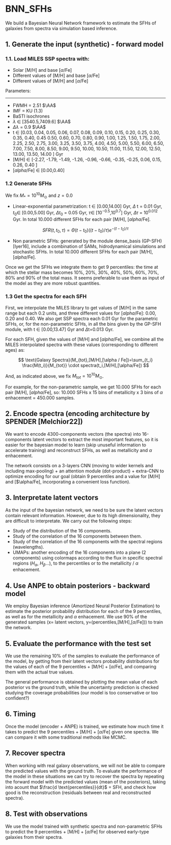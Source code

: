 # BNN_SFHs
We build a Bayesian Neural Network framework to estimate the SFHs of galaxies from spectra via simulation based inference.

## 1. Generate the input (synthetic) - forward model

### 1.1. Load MILES SSP spectra with:

- Solar [M/H] and base [$\alpha$/Fe]
- Different values of [M/H] and base [$\alpha$/Fe]
- Different values of [M/H] and [$\alpha$/Fe]

Parameters:
**************
- FWMH = 2.51 $\AA$
- IMF = KU (1.3)
- BaSTI isochrones
- $\lambda$ $\in$ [3540.5,7409.6] $\AA$
- $\Delta \lambda$ = 0.9 $\AA$
- t $\in$ [0.03, 0.04, 0.05, 0.06, 0.07, 0.08, 0.09,  0.10,   0.15,  0.20,   0.25,  0.30,
  0.35,  0.40,   0.45  0.50,   0.60,   0.70,   0.80,   0.90,   1.00,    1.25,  1.50,   1.75,
  2.00,    2.25,  2.50,   2.75,  3.00,    3.25,  3.50,   3.75,  4.00,    4.50,   5.00,    5.50,
  6.00,    6.50,   7.00,    7.50,   8.00,    8.50,   9.00,    9.50,  10.00,   10.50,  11.00,   11.50,
 12.00,   12.50,  13.00,   13.50,  14.00 ] Gyr
- [M/H] $\in$ [-2.27, -1.79, -1.49, -1.26, -0.96, -0.66, -0.35, -0.25,  0.06,  0.15,  0.26,  0.40 ]
- [$alpha$/Fe] $\in$ [0.00,0.40]

### 1.2 Generate SFHs

We fix $M_{*}=10^{10} M_{\odot}$ and $z=0.0$

- Linear-exponential parametrization: t $\in$ [0.00,14.00] Gyr, $\Delta$ t = 0.01 Gyr, $t_0 \in$ [0.00,5.00] Gyr, 
$\Delta t_0$ = 0.05 Gyr, $\tau \in$ [$10^{-0.5}$,$10^{0.7}$] Gyr, $\Delta \tau$ = $10^{0.012}$ Gyr. In total 10.000 different SFHs for each pair [M/H], [$alpha$/Fe].


$$
S F R\left(t, t_0, \tau\right)=\Theta\left(t-t_0\right)\left(\left(t-t_0\right) / \tau\right) e^{-\left(t-t_0\right) / \tau}
$$

- Non parametric SFHs: generated by the module dense_basis (GP-SFH) [Iyer16], include a combination of SAMs, hidrodynamical simulations and stochastic SFHs. In total 10.000 different SFHs for each pair [M/H], [$alpha$/Fe].

Once we get the SFHs we integrate them to get 9 percentiles: the time at which the stellar mass becomes 10%, 20%, 30%, 40%, 50%, 60%, 70%, 80% and 90% of the total mass. It seems preferable to use them as input of the model as they are more robust quantities.

### 1.3 Get the spectra for each SFH

First, we interpolate the MILES library to get values of [M/H] in the same range but each 0.2 units, and three different values for [$alpha$/Fe]: 0.00, 0.20 and 0.40. We also get SSP spectra each 0.01 Gyr for the parametric SFHs, or, for the non-parametric SFHs, in all the bins given by the GP-SFH module, with t $\in$ [0.00,13.47] Gyr and $\Delta$t=0.013 Gyr.

For each SFH, given the values of [M/H] and [$alpha$/Fe], we combine all the MILES interpolated spectra with these values (corresponding to different ages) as:

$$ 
\text{Galaxy Spectra}(M_{tot},[M/H],[\alpha / Fe])=\sum_{t_i} \frac{M(t_i)}{M_{tot}} \cdot spectra(t_i,[M/H],[\alpha/Fe])
$$

And, as indicated above, we fix $M_{tot}=10^10 M_{\odot}$.

For example, for the non-parametric sample,  we get 10.000 SFHs for each pair [M/H], [$alpha$/Fe], so: 10.000 SFHs x 15 bins of metallicity x 3 bins of $\alpha$ enhacement = 450.000 samples.

## 2. Encode spectra (encoding architecture by SPENDER [Melchior22])

We want to encode 4300-components vectors (the spectra) into 16-components latent vectors to extract the most important features, so it is easier for the bayesian model to learn (skip unuseful information to accelerate training) and reconstruct SFHs, as well as metallicity and $\alpha$ enhacement.

The network consists on a 3-layers CNN (moving to wider kernels and including max-pooling) + an attention module (dot-product) + extra-CNN to optimize encoding for our goal (obtain 9 percentiles and a value for [M/H] and [$\alpha/Fe], incorporating a convenient loss function).

## 3. Interpretate latent vectors

As the input of the bayesian network, we need to be sure the latent vectors contain relevant information. However, due to its high dimensionality, they are difficult to  interpretate. We carry out the following steps:

- Study of the distribution of the 16 components.
- Study of the correlation of the 16 components between them.
- Study of the correlation of the 16 components with the spectral regions (wavelengths).
- UMAPs: another encoding of the 16 components into a plane (2 components) using colormaps according to the flux in specific spectral regions ($H_{\alpha}$, $H_{\beta}$...), to the percentiles or to the metallicity / $\alpha$ enhacement.


## 4. Use ANPE to obtain posteriors - backward model

We employ Bayesian inference (Amortized Neural Posterior Estimation) to estimate the posterior probability distribution for each of the 9 percentiles, as well as for the metallicity and $\alpha$ enhacement. We use 90% of the generated samples (x= latent vectors, y=(percentiles,[M/H],[$\alpha$/Fe])) to train the network. 

## 5. Evaluate the performance with the test set 

We use the remaining 10% of the samples to evaluate the performance of the model, by getting from their latent vectors probability distributions for the values of each of the 9 percentiles + [M/H] + [$\alpha$/Fe], and comparing them with the actual true values.

The general performance is obtained by plotting the mean value of each posterior vs the ground truth, while the uncertainty prediction is checked studying the coverage probabilities (our model is too conservative or too confident?)

## 6. Timing

Once the model (encoder + ANPE) is trained, we estimate how much time it takes to predict the 9 percentiles + [M/H] + [$\alpha$/Fe] given one spectra. We can compare it with some traditional methods like MCMC.

## 7. Recover spectra

When working with real galaxy observations, we will not be able to compare the predicted values with the ground truth. To evaluate the performance of the model in these situations we can try to recover the spectra by repeating the forward model with the predicted values (mean of the posteriors), taking into acount that $\frac{d \text{percentiles}}{dt}$ = SFH, and check how good is the reconstruction (residuals between real and reconstructed spectra).

## 8. Test with observations

We use the model trained with synthetic spectra and non-parametric SFHs to predict the 9 percentiles + [M/H] + [$\alpha$/Fe] for observed early-type galaxies from their spectra.